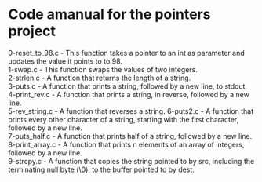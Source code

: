 # Code amanual for the  pointers project
0-reset_to_98.c - This function takes a pointer to an int as parameter and updates the value it points to to 98.  
1-swap.c - This function swaps the values of two integers.  
2-strlen.c - A function that returns the length of a string.  
3-puts.c - A function that prints a string, followed by a new line, to stdout.
4-print_rev.c - A function that prints a string, in reverse, followed by a new line.  
5-rev_string.c - A function that reverses a string.
6-puts2.c - A function that prints every other character of a string, starting with the first character, followed by a new line.  
7-puts_half.c - A function that prints half of a string, followed by a new line.  
8-print_array.c - A function that prints n elements of an array of integers, followed by a new line.  
9-strcpy.c - A function that copies the string pointed to by src, including the terminating null byte (\0), to the buffer pointed to by dest.  